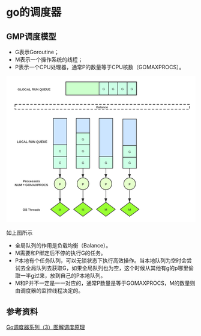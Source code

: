 # go的调度器


## GMP调度模型

- G表示Goroutine；
- M表示一个操作系统的线程；
- P表示一个CPU处理器，通常P的数量等于CPU核数（GOMAXPROCS）。

![](../img/scheduler-1.png)

如上图所示
- 全局队列的作用是负载均衡（Balance）。
- M需要和P绑定后不停的执行G的任务。
- P本地有个任务队列，可以无锁状态下执行高效操作。当本地队列为空时会尝试去全局队列去获取G，如果全局队列也为空，这个时候从其他有g的p哪里偷取一半g过来，放到自己的P本地队列。
- M和P并不一定是一一对应的，通常P数量是等于GOMAXPROCS，M的数量则由调度器的监控线程决定的。



## 参考资料

[Go调度器系列（3）图解调度原理](https://segmentfault.com/a/1190000018775901)